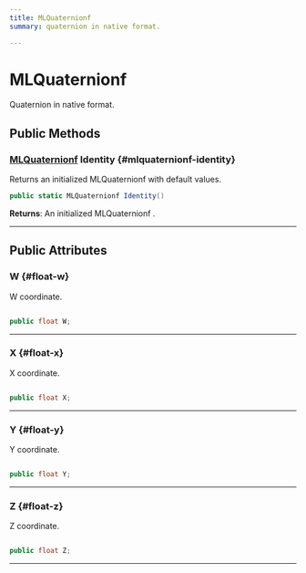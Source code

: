 ```yaml
---
title: MLQuaternionf
summary: quaternion in native format. 

---
```


# MLQuaternionf




Quaternion in native format.   





## Public Methods

### [MLQuaternionf](/versioned_docs/version-02-Aug-2023/unity-api/api/UnityEngine.XR.MagicLeap.Native/MagicLeapNativeBindings/UnityEngine.XR.MagicLeap.Native.MagicLeapNativeBindings.MLQuaternionf.md) Identity {#mlquaternionf-identity}

Returns an initialized  MLQuaternionf  with default values. 

```csharp
public static MLQuaternionf Identity()
```






**Returns**: An initialized  MLQuaternionf .



-----------

## Public Attributes

### W {#float-w}

W coordinate. 

```csharp

public float W;

```






-----------

### X {#float-x}

X coordinate. 

```csharp

public float X;

```






-----------

### Y {#float-y}

Y coordinate. 

```csharp

public float Y;

```






-----------

### Z {#float-z}

Z coordinate. 

```csharp

public float Z;

```






-----------



